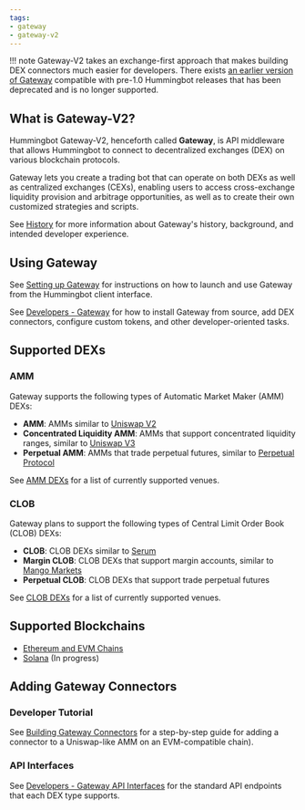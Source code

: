 ```yaml
---
tags:
- gateway
- gateway-v2
---
```


!!! note
    Gateway-V2 takes an exchange-first approach that makes building DEX connectors much easier for developers. There exists [an earlier version of Gateway](https://github.com/CoinAlpha/gateway-api) compatible with pre-1.0 Hummingbot releases that has been deprecated and is no longer supported.

## What is Gateway-V2?

Hummingbot Gateway-V2, henceforth called **Gateway**, is API middleware that allows Hummingbot to connect to decentralized exchanges (DEX) on various blockchain protocols. 

Gateway lets you create a trading bot that can operate on both DEXs as well as centralized exchanges (CEXs), enabling users to access cross-exchange liquidity provision and arbitrage opportunities, as well as to create their own customized strategies and scripts.

See [History](./history) for more information about Gateway's history, background, and intended developer experience.

## Using Gateway

See [Setting up Gateway](./setup) for instructions on how to launch and use Gateway from the Hummingbot client interface.

See [Developers - Gateway](/developers/gateway) for how to install Gateway from source, add DEX connectors, configure custom tokens, and other developer-oriented tasks.

## Supported DEXs

### AMM

Gateway supports the following types of Automatic Market Maker (AMM) DEXs:

- **AMM**: AMMs similar to [Uniswap V2](https://docs.uniswap.org/protocol/V2/introduction)
- **Concentrated Liquidity AMM**: AMMs that support concentrated liquidity ranges, similar to [Uniswap V3](https://docs.uniswap.org/protocol/introduction)
- **Perpetual AMM**: AMMs that trade perpetual futures, similar to [Perpetual Protocol](https://docs.perp.fi/)

See [AMM DEXs](./exchanges/amm) for a list of currently supported venues.

### CLOB

Gateway plans to support the following types of Central Limit Order Book (CLOB) DEXs:

- **CLOB**: CLOB DEXs similar to [Serum](https://docs.projectserum.com/)
- **Margin CLOB**: CLOB DEXs that support margin accounts, similar to [Mango Markets](https://docs.mango.markets/)
- **Perpetual CLOB**: CLOB DEXs that support trade perpetual futures 

See [CLOB DEXs](./exchanges/clob) for a list of currently supported venues.

## Supported Blockchains

* [Ethereum and EVM Chains](./chains/ethereum)
* [Solana](./chains/solana) (In progress)

## Adding Gateway Connectors

### Developer Tutorial

See [Building Gateway Connectors](/developers/gateway/building-gateway-connectors/) for a step-by-step guide for adding a connector to a Uniswap-like AMM on an EVM-compatible chain).

### API Interfaces

See [Developers - Gateway API Interfaces](/developers/gateway/api-interface/) for the standard API endpoints that each DEX type supports.